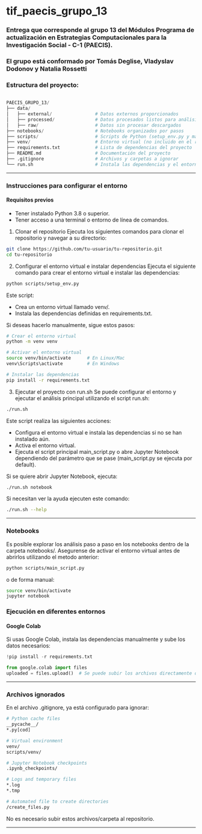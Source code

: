 # tif_paecis_grupo_13
### Entrega que corresponde al grupo 13 del Módulos Programa de actualización en Estrategias Computacionales para la Investigación Social - C-1 (PAECIS). 
### El grupo está conformado por Tomás Deglise, Vladyslav Dodonov y Natalia Rossetti


### Estructura del proyecto: 

```python

PAECIS_GRUPO_13/
├── data/
│   ├── external/                # Datos externos proporcionados
│   ├── processed/               # Datos procesados listos para análisis
│   ├── raw/                     # Datos sin procesar descargados
├── notebooks/                   # Notebooks organizados por pasos
├── scripts/                     # Scripts de Python (setup_env.py y main_script.py)
├── venv/                        # Entorno virtual (no incluido en el repositorio)
├── requirements.txt             # Lista de dependencias del proyecto
├── README.md                    # Documentación del proyecto
├── .gitignore                   # Archivos y carpetas a ignorar
└── run.sh                       # Instala las dependencias y el entorno virtual, lo activa y ejecuta el script.
```
----------------------------------------------------------------------------------------------------------------

### Instrucciones para configurar el entorno

#### Requisitos previos
- Tener instalado Python 3.8 o superior.
- Tener acceso a una terminal o entorno de línea de comandos.


1. Clonar el repositorio
Ejecuta los siguientes comandos para clonar el repositorio y navegar a su directorio:

```bash
git clone https://github.com/tu-usuario/tu-repositorio.git
cd tu-repositorio
```

2. Configurar el entorno virtual e instalar dependencias
Ejecuta el siguiente comando para crear el entorno virtual e instalar las dependencias:

```bash
python scripts/setup_env.py
```

Este script:
- Crea un entorno virtual llamado venv/.
- Instala las dependencias definidas en requirements.txt.

Si deseas hacerlo manualmente, sigue estos pasos:
```bash
# Crear el entorno virtual
python -m venv venv

# Activar el entorno virtual
source venv/bin/activate      # En Linux/Mac
venv\Scripts\activate         # En Windows

# Instalar las dependencias
pip install -r requirements.txt
```

3. Ejecutar el proyecto con run.sh
Se puede configurar el entorno y ejecutar el análisis principal utilizando el script run.sh:
```bash
./run.sh
```

Este script realiza las siguientes acciones:

- Configura el entorno virtual e instala las dependencias si no se han instalado aún.
- Activa el entorno virtual.
- Ejecuta el script principal main_script.py o abre Jupyter Notebook dependiendo del parámetro que se pase (main_script.py se ejecuta por default).

Si se quiere abrir Jupyter Notebook, ejecuta:
```bash
./run.sh notebook
```
Si necesitan ver la ayuda ejecuten este comando:
```bash
./run.sh --help
```

----------------------------------------------------------------------------------------------------------------

### Notebooks
Es posible explorar los análisis paso a paso en los notebooks dentro de la carpeta notebooks/. Asegurense de activar el entorno virtual antes de abrirlos utilizando el metodo anterior:

```bash
python scripts/main_script.py
```
o de forma manual: 

```bash
source venv/bin/activate
jupyter notebook
```


###  Ejecución en diferentes entornos

#### **Google Colab**
Si usas Google Colab, instala las dependencias manualmente y sube los datos necesarios:
```python
!pip install -r requirements.txt

from google.colab import files
uploaded = files.upload()  # Se puede subir los archivos directamente desde tu computadora
```
----------------------------------------------------------------------------------------------------------------

### Archivos ignorados
En el archivo .gitignore, ya está configurado para ignorar:

```bash
# Python cache files
__pycache__/
*.py[cod]

# Virtual environment
venv/
scripts/venv/

# Jupyter Notebook checkpoints
.ipynb_checkpoints/

# Logs and temporary files
*.log
*.tmp

# Automated file to create directories
/create_files.py
```

No es necesario subir estos archivos/carpeta al repositorio.

----------------------------------------------------------------------------------------------------------------
